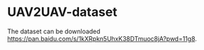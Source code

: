 # UAV2UAV-dataset
The dataset can be downloaded https://pan.baidu.com/s/1kXRpkn5UhxK38DTmuoc8jA?pwd=11g8.
